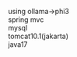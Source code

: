 using ollama->phi3<br>
      spring mvc<br>
      mysql<br>
      tomcat10.1(jakarta)<br>
      java17<br>
      
 
